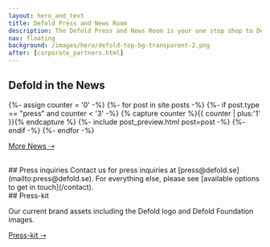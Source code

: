 ```yaml
---
layout: hero_and_text
title: Defold Press and News Room
description: The Defold Press and News Room is your one stop shop to Defold news stories and up to date press information and images.
nav: floating
background: /images/hero/defold-top-bg-transparent-2.png
after: [corporate_partners.html]
---
```


## Defold in the News
{%- assign counter = '0' -%}
{%- for post in site.posts -%}
{%- if post.type == "press" and counter < '3' -%}
{% capture counter %}{{ counter | plus:'1' }}{% endcapture %}
{%- include post_preview.html post=post -%}
{%- endif -%}
{%- endfor -%}

[More News ⇢](/news)

<br/>
## Press inquiries
Contact us for press inquiries at [press@defold.se](mailto:press@defold.se). For everything else, please see [available options to get in touch](/contact).

<br/>
## Press-kit

Our current brand assets including the Defold logo and Defold Foundation images.

[Press-kit ⇢](/press-kit)
